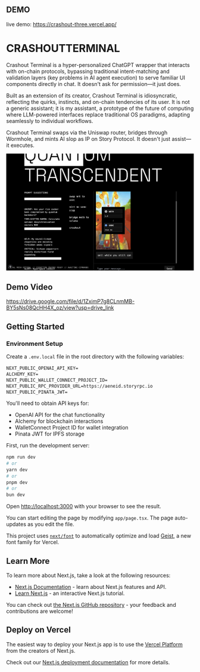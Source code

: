 ## DEMO
live demo:
https://crashout-three.vercel.app/

# CRASHOUTTERMINAL
Crashout Terminal is a hyper-personalized ChatGPT wrapper that interacts with on-chain protocols, bypassing traditional intent-matching and validation layers (key problems in AI agent execution) to serve familiar UI components directly in chat. It doesn't ask for permission—it just does.

Built as an extension of its creator, Crashout Terminal is idiosyncratic, reflecting the quirks, instincts, and on-chain tendencies of its user. It is not a generic assistant; it is my assistant, a prototype of the future of computing where LLM-powered interfaces replace traditional OS paradigms, adapting seamlessly to individual workflows.

Crashout Terminal swaps via the Uniswap router, bridges through Wormhole, and mints AI slop as IP on Story Protocol. It doesn't just assist—it executes.

![Project Screenshot](https://raw.githubusercontent.com/sw4geth/crashout/refs/heads/main/public/Screenshot.png)

## Demo Video

https://drive.google.com/file/d/1ZximP7g8CLnmMB-BY5sNs08QcHH4X_oz/view?usp=drive_link

## Getting Started

### Environment Setup

Create a `.env.local` file in the root directory with the following variables:

```
NEXT_PUBLIC_OPENAI_API_KEY=
ALCHEMY_KEY=
NEXT_PUBLIC_WALLET_CONNECT_PROJECT_ID=
NEXT_PUBLIC_RPC_PROVIDER_URL=https://aeneid.storyrpc.io
NEXT_PUBLIC_PINATA_JWT=
```

You'll need to obtain API keys for:
- OpenAI API for the chat functionality
- Alchemy for blockchain interactions
- WalletConnect Project ID for wallet integration
- Pinata JWT for IPFS storage

First, run the development server:

```bash
npm run dev
# or
yarn dev
# or
pnpm dev
# or
bun dev
```

Open [http://localhost:3000](http://localhost:3000) with your browser to see the result.

You can start editing the page by modifying `app/page.tsx`. The page auto-updates as you edit the file.

This project uses [`next/font`](https://nextjs.org/docs/app/building-your-application/optimizing/fonts) to automatically optimize and load [Geist](https://vercel.com/font), a new font family for Vercel.

## Learn More

To learn more about Next.js, take a look at the following resources:

- [Next.js Documentation](https://nextjs.org/docs) - learn about Next.js features and API.
- [Learn Next.js](https://nextjs.org/learn) - an interactive Next.js tutorial.

You can check out [the Next.js GitHub repository](https://github.com/vercel/next.js) - your feedback and contributions are welcome!

## Deploy on Vercel

The easiest way to deploy your Next.js app is to use the [Vercel Platform](https://vercel.com/new?utm_medium=default-template&filter=next.js&utm_source=create-next-app&utm_campaign=create-next-app-readme) from the creators of Next.js.

Check out our [Next.js deployment documentation](https://nextjs.org/docs/app/building-your-application/deploying) for more details.
